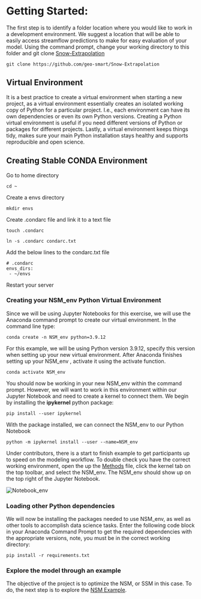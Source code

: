 




# Getting Started: 
The first step is to identify a folder location where you would like to work in a development environment.
We suggest a location that will be able to easily access streamflow predictions to make for easy evaluation of your model.
Using the command prompt, change your working directory to this folder and git clone [Snow-Extrapolation](https://github.com/geo-smart/Snow-Extrapolation)

    git clone https://github.com/geo-smart/Snow-Extrapolation


## Virtual Environment
It is a best practice to create a virtual environment when starting a new project, as a virtual environment essentially creates an isolated working copy of Python for a particular project. 
I.e., each environment can have its own dependencies or even its own Python versions.
Creating a Python virtual environment is useful if you need different versions of Python or packages for different projects.
Lastly, a virtual environment keeps things tidy, makes sure your main Python installation stays healthy and supports reproducible and open science.

## Creating Stable CONDA Environment
Go to home directory
```
cd ~
```
Create a envs directory
```
mkdir envs
```
Create .condarc file and link it to a text file
```
touch .condarc

ln -s .condarc condarc.txt
```
Add the below lines to the condarc.txt file
```
# .condarc
envs_dirs:
 - ~/envs
```
Restart your server

### Creating your NSM_env Python Virtual Environment
Since we will be using Jupyter Notebooks for this exercise, we will use the Anaconda command prompt to create our virtual environment. 
In the command line type: 

    conda create -n NSM_env python=3.9.12

For this example, we will be using Python version 3.9.12, specify this version when setting up your new virtual environment.
After Anaconda finishes setting up your NSM_env , activate it using the activate function.

    conda activate NSM_env 

You should now be working in your new NSM_env within the command prompt. 
However, we will want to work in this environment within our Jupyter Notebook and need to create a kernel to connect them.
We begin by installing the **ipykernel** python package:

    pip install --user ipykernel

With the package installed, we can connect the NSM_env to our Python Notebook

    python -m ipykernel install --user --name=NSM_env 

Under contributors, there is a start to finish example to get participants up to speed on the modeling workflow.
To double check you have the correct working environment, open the  up the [Methods](./contributors/NSM_Example/methods.ipynb) file, click the kernel tab on the top toolbar, and select the NSM_env. 
The NSM_env should show up on the top right of the Jupyter Notebook.

![Notebook_env](./contributors/NSM_Example/Images/NSM-Kernel.JPG)


### Loading other Python dependencies
We will now be installing the packages needed to use NSM_env, as well as other tools to accomplish data science tasks.
Enter the following code block in your Anaconda Command Prompt to get the required dependencies with the appropriate versions, note, you must be in the correct working directory:

    pip install -r requirements.txt

### Explore the model through an example

The objective of the project is to optimize the NSM, or SSM in this case.
To do, the next step is to explore the [NSM Example](./contributors/NSM_Example/methods.ipynb).
